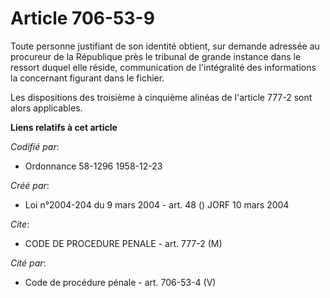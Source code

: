 # Article 706-53-9

Toute personne justifiant de son identité obtient, sur demande adressée au procureur de la République près le tribunal de
grande instance dans le ressort duquel elle réside, communication de l'intégralité des informations la concernant figurant
dans le fichier.

Les dispositions des troisième à cinquième alinéas de l'article 777-2 sont alors applicables.

**Liens relatifs à cet article**

_Codifié par_:

  - Ordonnance 58-1296 1958-12-23

_Créé par_:

  - Loi n°2004-204 du 9 mars 2004 - art. 48 () JORF 10 mars 2004

_Cite_:

  - CODE DE PROCEDURE PENALE - art. 777-2 (M)

_Cité par_:

  - Code de procédure pénale - art. 706-53-4 (V)

